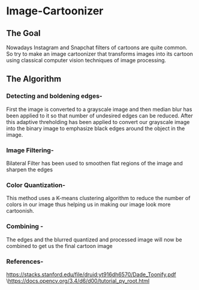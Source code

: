 # Image-Cartoonizer
## The Goal
Nowadays Instagram and Snapchat filters of cartoons are quite common. So try to make an image cartoonizer that transforms images into its cartoon using classical computer vision techniques of image processing.
## The Algorithm
### Detecting and boldening edges- 
First the image is converted to a grayscale image and then median blur has been applied to it so that number of undesired edges can be reduced. After this adaptive
threholding has been applied to convert our grayscale image into the binary image to emphasize black edges around the object in the image.
### Image Filtering- 
Bilateral Filter has been used to smoothen flat regions of the image and sharpen the edges
### Color Quantization- 
This method uses a K-means clustering algorithm to reduce the number of colors in our image thus helping us in making our image look more cartoonish.
### Combining - 
The edges and the blurred quantized and processed image will now be combined to get us the final cartoon image
### References-
https://stacks.stanford.edu/file/druid:yt916dh6570/Dade_Toonify.pdf
\\https://docs.opencv.org/3.4/d6/d00/tutorial_py_root.html
